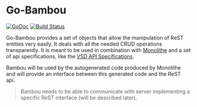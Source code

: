 # Go-Bambou

[![GoDoc](https://godoc.org/github.com/nuagenetworks/go-bambou/bambou?status.svg)](https://godoc.org/github.com/nuagenetworks/go-bambou/bambou)
[![Build Status](https://travis-ci.org/nuagenetworks/go-bambou.svg?branch=master)](https://travis-ci.org/nuagenetworks/go-bambou)

Go-Bambou provides a set of objects that allow the manipulation of ReST entities very easily. It deals with all the needed CRUD operations transparently. It is meant to be used in combination with [Monolithe](https://github.com/nuagenetworks/monolithe) and a set of api specifications, like the [VSD API Specifications](https://github.com/nuagenetworks/vsd-api-specifications).

Bambou will be used by the autogenerated code produced by Monolithe and will provide an interface between this generated code and the ReST api.

> Bambou needs to be able to communicate with server implementing a specific ReST interface (will be described later).